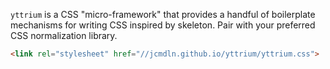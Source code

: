 `yttrium` is a CSS "micro-framework" that provides a handful of
boilerplate mechanisms for writing CSS inspired by skeleton. Pair with
your preferred CSS normalization library.

```HTML
<link rel="stylesheet" href="//jcmdln.github.io/yttrium/yttrium.css">
```
